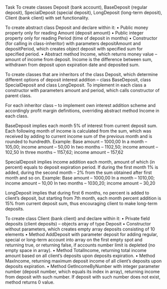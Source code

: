 Task
To create classes Deposit (bank account), BaseDeposit (regular deposit),
SpecialDeposit (special deposit), LongDeposit (long-term deposit), Client (bank
client) with set functionality.

To create abstract class Deposit and declare within it:
• Public money property only for reading Amount (deposit amount)
• Public integer property only for reading Period (time of deposit in months)
• Constructor (for calling in class-inheritor) with parameters depositAmount
and depositPeriod, which creates object deposit with specified sum for
specified period.
• Abstract method Income, which returns money value – amount of income
from deposit. Income is the difference between sum, withdrawn from
deposit upon expiration date and deposited sum.

To create classes that are inheritors of the class Deposit, which determine different
options of deposit interest addition – class BaseDeposit, class SpecialDeposit and
class LongDeposit. To implement in each class a constructor with parameters
amount and period, which calls constructor of parent class.

For each inheritor class – to implement own interest addition scheme and
accordingly profit margin definitions, overriding abstract method Income in each
class.

BaseDeposit implies each month 5% of interest from current deposit sum. Each
following month of income is calculated from the sum, which was received by
adding to current income sum of the previous month and is rounded to hundredth.
Example: Base amount – 1000,00
In a month – 105,00; income amount – 50,00
In two months – 1102,50; income amount – 102,50
In three months – 1157,62; income amount – 157,62

SpecialDeposit implies income addition each month, amount of which (in percent)
equals to deposit expiration period. If during the first month 1% is added, during the
second month – 2% from the sum obtained after first month and so on.
Example: Base amount – 1000,00
In a month – 1010,00; income amount – 10,00
In two months – 1030,20; income amount – 30,20

LongDeposit implies that during first 6 months, no percent is added to client’s
deposit, but starting from 7th month, each month percent addition is 15% from
current deposit sum, thus encouraging client to make long-term deposits.

To create class Client (bank client) and declare within it:
• Private field deposits (client deposits) – objects array of type Deposit
• Constructor without parameters, which creates empty array deposits
consisting of 10 elements
• Method AddDeposit with parameter deposit for adding regular, special or
long-term account into array on the first empty spot and returning true, or
returning false, if accounts number limit is depleted (no empty space in
array).
• Method TotalIncome, returning total income amount based on all client’s
deposits upon deposits expiration.
• Method MaxIncome, returning maximum deposit income of all client’s
deposits upon deposits expiration.
• Method GetIncomeByNumber with integer parameter number (deposit
number, which equals its index in array), returning income
from deposit with such number. If deposit with such number does not exist,
method returns 0 value.

